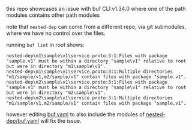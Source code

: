 this repo showcases an issue with buf CLI v1.34.0 where one of the path modules contains other path modules

note that `nested-dep` can come from a different repo, via git submodules, where we have no control over the files.

running `buf lint` in root shows:

```
nested-dep\m1\sample\v1\service.proto:3:1:Files with package "sample.v1" must be within a directory "sample\v1" relative to root but were in directory "m1\sample\v1".
nested-dep\m1\sample\v1\service.proto:3:1:Multiple directories "m1/sample/v1,m2/sample/v1" contain files with package "sample.v1".
nested-dep\m2\sample\v1\service.proto:3:1:Files with package "sample.v1" must be within a directory "sample\v1" relative to root but were in directory "m2\sample\v1".
nested-dep\m2\sample\v1\service.proto:3:1:Multiple directories "m1/sample/v1,m2/sample/v1" contain files with package "sample.v1".
```

however editing [buf.yaml](buf.yaml) to also include the modules of [nested-dep/buf.yaml](nested-dep/buf.yaml) will fix the issue.